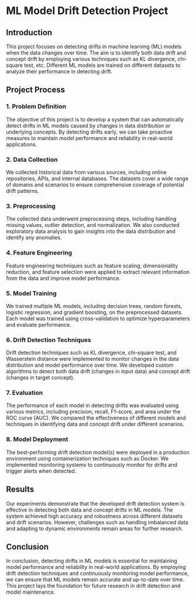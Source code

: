 # ML Model Drift Detection Project

## Introduction
This project focuses on detecting drifts in machine learning (ML) models when the data changes over time. The aim is to identify both data drift and concept drift by employing 
various techniques such as KL divergence, chi-square test, etc. Different ML models are trained on different datasets to analyze their performance in detecting drift.

## Project Process

### 1. Problem Definition
The objective of this project is to develop a system that can automatically detect drifts in ML models caused by changes in data distribution or underlying concepts. 
By detecting drifts early, we can take proactive measures to maintain model performance and reliability in real-world applications.

### 2. Data Collection
We collected historical data from various sources, including online repositories, APIs, and internal databases. The datasets cover a wide range of domains and scenarios to 
ensure comprehensive coverage of potential drift patterns.

### 3. Preprocessing
The collected data underwent preprocessing steps, including handling missing values, outlier detection, and normalization. We also conducted exploratory data analysis to gain 
insights into the data distribution and identify any anomalies.

### 4. Feature Engineering
Feature engineering techniques such as feature scaling, dimensionality reduction, and feature selection were applied to extract relevant information from the data and improve 
model performance.

### 5. Model Training
We trained multiple ML models, including decision trees, random forests, logistic regression, and gradient boosting, on the preprocessed datasets. Each model was trained 
using cross-validation to optimize hyperparameters and evaluate performance.

### 6. Drift Detection Techniques
Drift detection techniques such as KL divergence, chi-square test, and Wasserstein distance were implemented to monitor changes in the data distribution and model performance over time. 
We developed custom algorithms to detect both data drift (changes in input data) and concept drift (changes in target concept).

### 7. Evaluation
The performance of each model in detecting drifts was evaluated using various metrics, including precision, recall, F1-score, and area under the ROC curve (AUC). We compared the 
effectiveness of different models and techniques in identifying data and concept drift under different scenarios.

### 8. Model Deployment
The best-performing drift detection model(s) were deployed in a production environment using containerization techniques such as Docker. We implemented monitoring systems to 
continuously monitor for drifts and trigger alerts when detected.

## Results
Our experiments demonstrate that the developed drift detection system is effective in detecting both data and concept drifts in ML models. The system achieved high accuracy and 
robustness across different datasets and drift scenarios. However, challenges such as handling imbalanced data and adapting to dynamic environments remain areas for further research.

## Conclusion
In conclusion, detecting drifts in ML models is essential for maintaining model performance and reliability in real-world applications. By employing drift detection techniques and 
continuously monitoring model performance, we can ensure that ML models remain accurate and up-to-date over time. This project lays the foundation for future research in drift 
detection and model maintenance.

